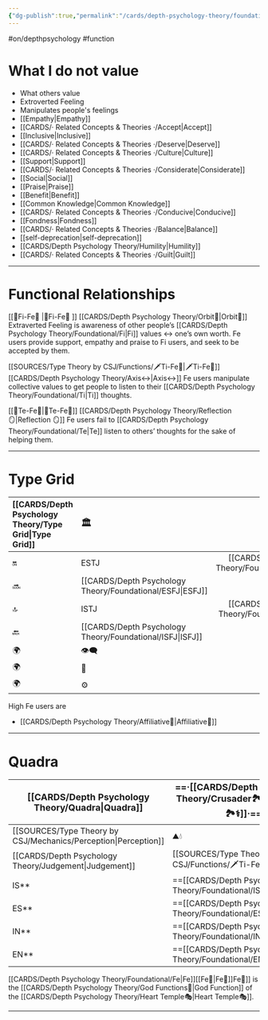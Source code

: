 ```yaml
---
{"dg-publish":true,"permalink":"/cards/depth-psychology-theory/foundational/fe/","created":"2022-12-27T21:20:33.776+01:00","updated":"2023-05-10T22:02:38.731+02:00"}
---
```


#on/depthpsychology #function 

# What I do not value
- What others value 
- Extroverted Feeling
- Manipulates people's feelings
- [[Empathy\|Empathy]]
- [[CARDS/· Related Concepts & Theories ·/Accept\|Accept]]
- [[Inclusive\|Inclusive]]
- [[CARDS/· Related Concepts & Theories ·/Deserve\|Deserve]]
- [[CARDS/· Related Concepts & Theories ·/Culture\|Culture]]
- [[Support\|Support]]
- [[CARDS/· Related Concepts & Theories ·/Considerate\|Considerate]] 
- [[Social\|Social]]
- [[Praise\|Praise]]
- [[Benefit\|Benefit]]
- [[Common Knowledge\|Common Knowledge]]
- [[CARDS/· Related Concepts & Theories ·/Conducive\|Conducive]]
- [[Fondness\|Fondness]] 
- [[CARDS/· Related Concepts & Theories ·/Balance\|Balance]] 
- [[self-deprecation\|self-deprecation]] 
- [[CARDS/Depth Psychology Theory/Humility\|Humility]]
- [[CARDS/· Related Concepts & Theories ·/Guilt\|Guilt]]
---
# Functional Relationships 
[[🧭Fi-Fe💉 \|🧭Fi-Fe💉 ]] [[CARDS/Depth Psychology Theory/Orbit🔄\|Orbit🔄]] 
Extraverted Feeling is awareness of other people’s [[CARDS/Depth Psychology Theory/Foundational/Fi\|Fi]] values ↔️ one’s own worth. 
Fe users provide support, empathy and praise to Fi users, and seek to be accepted by them. 

[[SOURCES/Type Theory by CSJ/Functions/🗡️Ti-Fe💉\|🗡️Ti-Fe💉]] [[CARDS/Depth Psychology Theory/Axis↔️\|Axis↔️]] 
Fe users manipulate collective values to get people to listen to their [[CARDS/Depth Psychology Theory/Foundational/Ti\|Ti]] thoughts.  

[[🏹Te-Fe💉\|🏹Te-Fe💉]] [[CARDS/Depth Psychology Theory/Reflection 🪞\|Reflection 🪞]] 
Fe users fail to [[CARDS/Depth Psychology Theory/Foundational/Te\|Te]] listen to others’ thoughts for the sake of helping them. 

---
# Type Grid 
| [[CARDS/Depth Psychology Theory/Type Grid\|Type Grid]]         | <font size="4"> 🏛️</font> | <font size="4"> 🧰</font> | <font size="4"> 🔮</font> | <font size="4"> 🦄</font> | 💬 |💬| 💬 |
|:--------------------- |:------------------------- |:-------------------------:|:------------------------------------------------ |:------------------------- |:--------------------------- |:--------------------------- |:--------------------------- |
| 🔛                    | ESTJ                      |           [[CARDS/Depth Psychology Theory/Foundational/ESTP\|ESTP]]            | ENTJ| [[CARDS/Depth Psychology Theory/Foundational/ENFJ\|ENFJ]]                      | ➡️                          | 👋                          | 🏆                          |
| 🔜                    | [[CARDS/Depth Psychology Theory/Foundational/ESFJ\|ESFJ]]                      |    ESFP |[[CARDS/Depth Psychology Theory/Foundational/ENTP\|ENTP]]| ENFP                      | ↪️                          | 👋                          | 🏃‍♂️                       |
| 🔝    | ISTJ                      |           [[CARDS/Depth Psychology Theory/Foundational/ISTP\|ISTP]]            | INTJ| [[CARDS/Depth Psychology Theory/Foundational/INFJ\|INFJ]]| 🧘‍♂️ | 🏃‍♂️ | 🔙 | 
| 🔙                    | [[CARDS/Depth Psychology Theory/Foundational/ISFJ\|ISFJ]]        |           ISFP            | [[CARDS/Depth Psychology Theory/Foundational/INTP\|INTP]]| INFP                      | ↪️                          | 🧘‍♂️                       | 🏆                          |
|🌍 | 👁️‍🗨️                     |           👁️‍🗨️           | 🧲                                               | 🧲                        |                             |                             |                             |
| 🌍 | 🐜                        |            🦊             | 🦊                                               | 🐜                        |                             |                             |                             |
|🌍| ⚙️                        |            👀             | ⚙️                                               | 👀                        |                             |                             |                             |
High Fe users are 
- [[CARDS/Depth Psychology Theory/Affiliative🐜\|Affiliative🐜]] 
--- 
# Quadra 
| <font size="4"> [[CARDS/Depth Psychology Theory/Quadra\|Quadra]]</font> | <font size="4"> ==·[[CARDS/Depth Psychology Theory/Crusader🏞️⚕️\|Crusader🏞️⚕️]]·==</font>     | <font size="4"> ==·[[CARDS/Depth Psychology Theory/Templar🌠⚕️\|Templar🌠⚕️]]·==</font> | <font size="4"> ·Wayfarer·</font> | <font size="4"> ·Philosopher·</font>     |
| --------------------------------- | ----------------------------------------- | ---------------------------------------- | ----------------------------------------- | -------------------------------------------- |
| [[SOURCES/Type Theory by CSJ/Mechanics/Perception\|Perception]]                    | ⛰️💧                  | 🔥🌪️             |🔥🌪️            |⛰️💧                |
| [[CARDS/Depth Psychology Theory/Judgement\|Judgement]]                     | [[SOURCES/Type Theory by CSJ/Functions/🗡️Ti-Fe💉\|🗡️Ti-Fe💉]]                | [[SOURCES/Type Theory by CSJ/Functions/🗡️Ti-Fe💉\|🗡️Ti-Fe💉]]               | 🧭🏹               |🧭🏹                    |
| IS**                              | ==[[CARDS/Depth Psychology Theory/Foundational/ISFJ\|ISFJ]]==                              | ==[[CARDS/Depth Psychology Theory/Foundational/ISTP\|ISTP]]==                             | ISFP                                      | ISTJ                                     |
| ES**                              | ==[[CARDS/Depth Psychology Theory/Foundational/ESFJ\|ESFJ]]==                              | ==[[CARDS/Depth Psychology Theory/Foundational/ESTP\|ESTP]]==                             | ESFP                                      | ESTJ                                    |
| IN**                              | ==[[CARDS/Depth Psychology Theory/Foundational/INTP\|INTP]]==                              | ==[[CARDS/Depth Psychology Theory/Foundational/INFJ\|INFJ]]==                             | INTJ                                      | INFP                                    |
| EN**                              | ==[[CARDS/Depth Psychology Theory/Foundational/ENTP\|ENTP]]==                              | ==[[CARDS/Depth Psychology Theory/Foundational/ENFJ\|ENFJ]]==                             | ENTJ                                      | ENFP                                     |

[[CARDS/Depth Psychology Theory/Foundational/Fe\|Fe]][[Fe💉\|Fe💉]]Fe💉]] is the [[CARDS/Depth Psychology Theory/God Functions🙏\|God Function]] of the [[CARDS/Depth Psychology Theory/Heart Temple🎭\|Heart Temple🎭]]. 

---